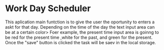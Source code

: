 # Work Day Scheduler 
This aplication main funtction is to give the user the oportunity to enters a askt for that day. 
Depending on the time of the day the text input area can be at a certain color> Foer example, the present time
input area is goinng to be red for the present time ,white for the past, and green for the present.
Once the "save" button is clicked the task will be saev in the local storage.
